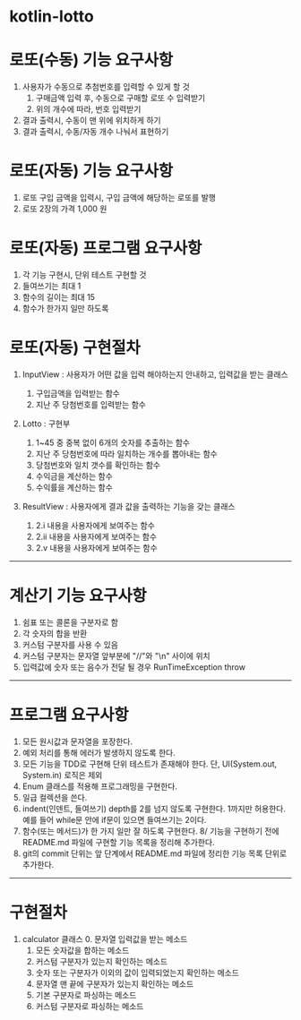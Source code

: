 # kotlin-lotto

# 로또(수동) 기능 요구사항
1. 사용자가 수동으로 추첨번호를 입력할 수 있게 할 것
    1. 구매금액 입력 후, 수동으로 구매할 로또 수 입력받기
    2. 위의 개수에 따라, 번호 입력받기
2. 결과 출력시, 수동이 맨 위에 위치하게 하기
3. 결과 출력시, 수동/자동 개수 나눠서 표현하기    

# 로또(자동) 기능 요구사항
1. 로또 구입 금액을 입력시, 구입 금액에 해당하는 로또를 발행
2. 로또 2장의 가격 1,000 원

# 로또(자동) 프로그램 요구사항
1. 각 기능 구현시, 단위 테스트 구현할 것
2. 들여쓰기는 최대 1
3. 함수의 길이는 최대 15
4. 함수가 한가지 일만 하도록 

# 로또(자동) 구현절차
1. InputView : 사용자가 어떤 값을 입력 해야하는지 안내하고, 입력값을 받는 클래스
    1. 구입금액을 입력받는 함수
    2. 지난 주 당첨번호를 입력받는 함수 
2. Lotto : 구현부 
    1. 1~45 중 중복 없이 6개의 숫자를 추출하는 함수
    2. 지난 주 당첨번호에 따라 일치하는 개수를 뽑아내는 함수
    3. 당첨번호와 일치 갯수를 확인하는 함수
    4. 수익금을 계산하는 함수
    5. 수익률을 계산하는 함수
   
3. ResultView : 사용자에게 결과 값을 출력하는 기능을 갖는 클래스
    1. 2.i 내용을 사용자에게 보여주는 함수
    2. 2.ii 내용을 사용자에게 보여주는 함수
    3. 2.v 내용을 사용자에게 보여주는 함수
---
# 계산기 기능 요구사항
1. 쉼표 또는 콜론을 구분자로 함
2. 각 숫자의 합을 반환
3. 커스텀 구분자를 사용 수 있음
4. 커스텀 구분자는 문자열 앞부분에 "//"와 "\n" 사이에 위치
5. 입력값에 숫자 또는 음수가 전달 될 경우 RunTimeException throw
 
---
# 프로그램 요구사항
1. 모든 원시값과 문자열을 포장한다.
2. 예외 처리를 통해 에러가 발생하지 않도록 한다.
3. 모든 기능을 TDD로 구현해 단위 테스트가 존재해야 한다. 단, UI(System.out, System.in) 로직은 제외
4. Enum 클래스를 적용해 프로그래밍을 구현한다.
5. 일급 컬렉션을 쓴다.
6. indent(인덴트, 들여쓰기) depth를 2를 넘지 않도록 구현한다. 1까지만 허용한다.
    예를 들어 while문 안에 if문이 있으면 들여쓰기는 2이다.
7. 함수(또는 메서드)가 한 가지 일만 잘 하도록 구현한다.
8/ 기능을 구현하기 전에 README.md 파일에 구현할 기능 목록을 정리해 추가한다.
9. git의 commit 단위는 앞 단계에서 README.md 파일에 정리한 기능 목록 단위로 추가한다.

---
# 구현절차
1. calculator 클래스
    0. 문자열 입력값을 받는 메소드
    1. 모든 숫자값을 합하는 메소드
    2. 커스텀 구분자가 있는지 확인하는 메소드
    3. 숫자 또는 구분자가 이외의 값이 입력되었는지 확인하는 메소드
    4. 문자열 맨 끝에 구분자가 있는지 확인하는 메소드 
    4. 기본 구분자로 파싱하는 메소드
    5. 커스텀 구분자로 파싱하는 메소드
    